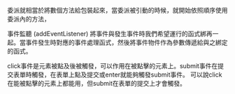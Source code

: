 委派就相當於將數個方法給包裝起來，當委派被引動的時候，就開始依照順序使用委派內的方法，

事件監聽 (addEventListener) 將事件與發生事件時我們希望運行的函式綁再一起。當事件發生時對應的事件處理函式，然後將事件物件作為參數傳遞給與之綁定的函式。

click事件是元素被點及後被觸發，可以作用在被點擊的元素上。submit事件在提交表單時觸發，在表單上點及提交或enter就能夠觸發submit事件。
可以說click在能被點擊的元素上都能用，但submit在表單的提交上才會觸發。
